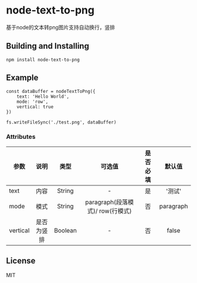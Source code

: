 # node-text-to-png
基于node的文本转png图片支持自动换行，竖排

## Building and Installing

```
npm install node-text-to-png
```

## Example

```
const dataBuffer = nodeTextToPng({
    text: 'Hello World',
    mode: 'row',
    vertical: true
})

fs.writeFileSync('./test.png', dataBuffer)
```

###  Attributes

|参数       |说明         |类型            |可选值      |是否必填      |默认值     |
| ---------|:----------:|:--------------:|:--------:|:--------:|:---------:|
|text|内容|String|-|是|'测试'|
|mode|模式|String|paragraph(段落模式)/ row(行模式)|否|paragraph|
|vertical|是否为竖排|Boolean|-|否|false|

## License

MIT
